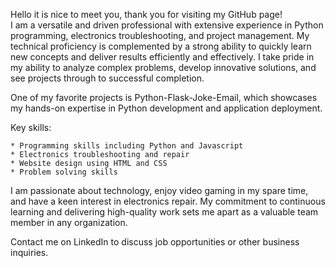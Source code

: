 Hello it is nice to meet you, thank you for visiting my GitHub page!  
I am a versatile and driven professional with extensive experience in Python programming, electronics troubleshooting, and project management. My technical proficiency is complemented by a strong ability to quickly learn new concepts and deliver results efficiently and effectively. I take pride in my ability to analyze complex problems, develop innovative solutions, and see projects through to successful completion.

One of my favorite projects is Python-Flask-Joke-Email, which showcases my hands-on expertise in Python development and application deployment.

Key skills:

    * Programming skills including Python and Javascript
    * Electronics troubleshooting and repair
    * Website design using HTML and CSS
    * Problem solving skills

I am passionate about technology, enjoy video gaming in my spare time, and have a keen interest in electronics repair. My commitment to continuous learning and delivering high-quality work sets me apart as a valuable team member in any organization.

Contact me on LinkedIn to discuss job opportunities or other business inquiries.

